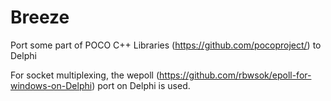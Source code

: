 # Breeze

Port some part of POCO С++ Libraries (https://github.com/pocoproject/) to Delphi

For socket multiplexing, the wepoll (https://github.com/rbwsok/epoll-for-windows-on-Delphi) port on Delphi is used.

